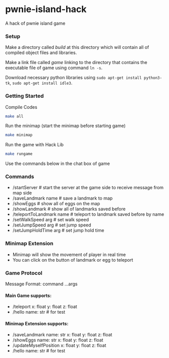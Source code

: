 # pwnie-island-hack

A hack of pwnie island game


### Setup

Make a directory called *build* at this directory which will contain all of compiled object files and libraries.

Make a link file called *game* linking to the directory that contains the executable file of game using command `ln -s`.

Download necessary python libraries using `sudo apt-get install python3-tk`, `sudo apt-get install idle3`.

### Getting Started

Compile Codes
```bash
make all
```

Run the minimap (start the minimap before starting game)
```bash
make minimap
```

Run the game with Hack Lib
```bash
make rungame
```

Use the commands below in the chat box of game

### Commands

- /startServer # start the server at the game side to receive message from map side
- /saveLandmark name # save a landmark to map
- /showEggs # show all of eggs on the map
- /showLandmark # show all of landmarks saved before
- /teleportToLandmark name # teleport to landmark saved before by name
- /setWalkSpeed arg # set walk speed
- /setJumpSpeed arg # set jump speed
- /setJumpHoldTime arg # set jump hold time

### Minimap Extension

- Minimap will show the movement of player in real time
- You can click on the button of landmark or egg to teleport

### Game Protocol

Message Format: command ...args

#### Main Game supports:

- /teleport x: float y: float z: float
- /hello name: str # for test

#### Minimap Extension supports:

- /saveLandmark name: str x: float y: float z: float
- /showEggs name: str x: float y: float z: float
- /updateMyselfPosition x: float y: float z: float
- /hello name: str # for test
